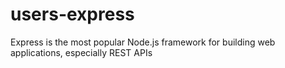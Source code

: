 # users-express
Express is the most popular Node.js framework for building web applications, especially REST APIs
